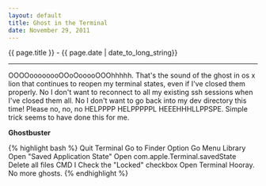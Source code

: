 ```yaml
---
layout: default
title: Ghost in the Terminal
date: November 29, 2011
---
```


{{ page.title }} - {{ page.date | date_to_long_string}}

<hr>

<p>
  OOOOoooooooOOoOooooOOOhhhhh.  That's the sound of the ghost in os x lion that continues to reopen my terminal states, even if I've closed them properly.  No I don't want to reconnect to all my existing ssh sessions when I've closed them all.  No I don't want to go back into my dev directory this time!  Please no, no, no HELPPPP HELPPPPPL HEEEHHHLLPPSPE.  Simple trick seems to have done this for me.
</p>
<p>
  <strong>Ghostbuster</strong>
</p>
{% highlight bash %}
    Quit Terminal
    Go to Finder
    Option 
    Go Menu 
    Library
    Open "Saved Application State"
    Open com.apple.Terminal.savedState
    Delete all files
    CMD I
    Check the "Locked" checkbox
    Open Terminal
    Hooray. No more ghosts.
{% endhighlight %}

